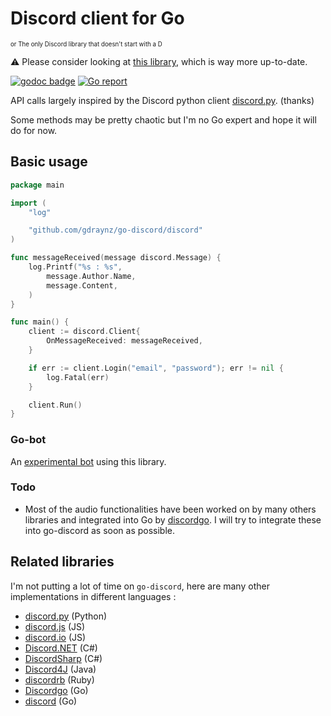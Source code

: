 # Discord client for Go
<sup><sup>or The only Discord library that doesn't start with a D</sup></sup>

:warning: Please consider looking at [this library](https://github.com/bwmarrin/Discordgo), which is way more up-to-date.

[![godoc badge](https://img.shields.io/badge/godoc-reference-blue.svg)](https://godoc.org/github.com/gdraynz/go-discord/discord)
[![Go report](http://goreportcard.com/badge/gdraynz/go-discord)](http://goreportcard.com/report/gdraynz/go-discord)

API calls largely inspired by the Discord python client [discord.py](https://github.com/Rapptz/discord.py). (thanks)

Some methods may be pretty chaotic but I'm no Go expert and hope it will do for now.

## Basic usage

```go
package main

import (
    "log"

    "github.com/gdraynz/go-discord/discord"
)

func messageReceived(message discord.Message) {
    log.Printf("%s : %s",
        message.Author.Name,
        message.Content,
    )
}

func main() {
    client := discord.Client{
        OnMessageReceived: messageReceived,
    }

    if err := client.Login("email", "password"); err != nil {
        log.Fatal(err)
    }

    client.Run()
}
```

### Go-bot

An [experimental bot](https://github.com/gdraynz/gobot) using this library.

### Todo

* Most of the audio functionalities have been worked on by many others libraries and integrated into Go by [discordgo](https://github.com/bwmarrin/dgvoice). I will try to integrate these into go-discord as soon as possible.

## Related libraries

I'm not putting a lot of time on `go-discord`, here are many other implementations in different languages :

- [discord.py](https://github.com/Rapptz/discord.py) (Python)
- [discord.js](https://github.com/discord-js/discord.js) (JS)
- [discord.io](https://github.com/izy521/discord.io) (JS)
- [Discord.NET](https://github.com/RogueException/Discord.Net) (C#)
- [DiscordSharp](https://github.com/Luigifan/DiscordSharp) (C#)
- [Discord4J](https://github.com/knobody/Discord4J) (Java)
- [discordrb](https://github.com/meew0/discordrb) (Ruby)
- [Discordgo](https://github.com/bwmarrin/Discordgo) (Go)
- [discord](https://github.com/Xackery/discord) (Go)

